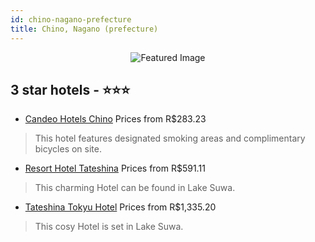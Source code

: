 ```yaml
---
id: chino-nagano-prefecture
title: Chino, Nagano (prefecture)
---
```


<center><img src="https://i.travelapi.com/hotels/4000000/3900000/3898800/3898786/2debc27e_z.jpg" alt="Featured Image" /></center>


##  3 star hotels - ⭐️⭐️⭐️

-    [Candeo Hotels Chino](https://us.hurb.com/hotels/chino/candeo-hotels-chino-JNP-JP998570?cmp=18055) Prices from R$283.23
   > This hotel features designated smoking areas and complimentary bicycles on site.
-    [Resort Hotel Tateshina](https://us.hurb.com/hotels/chino/resort-hotel-tateshina-JNP-JP382012?cmp=18055) Prices from R$591.11
   > This charming Hotel can be found in Lake Suwa. 
-    [Tateshina Tokyu Hotel](https://us.hurb.com/hotels/chino/tateshina-tokyu-hotel-JNP-JP956447?cmp=18055) Prices from R$1,335.20
   > This cosy Hotel is set in Lake Suwa. 
